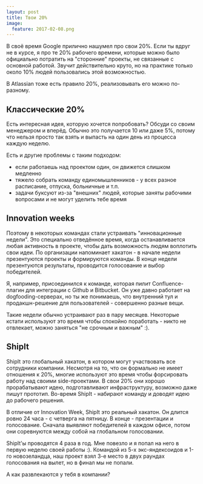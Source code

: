 ```yaml
---
layout: post
title: Твои 20%
image:
  feature: 2017-02-08.png
---
```

 
В своё время Google прилично нашумел про свои 20%. Если ты вдруг не в курсе, я про те 20% рабочего времени, которые можно было
официально потратить на "сторонние" проекты, не связанные с основной работой. Звучит действительно круто, но
на практике только около 10% людей пользовались этой возможностью.

В Atlassian тоже есть правило 20%, реализовывать его можно по-разному.

Классические 20%
----------------

Есть интересная идея, которую хочется попробовать? Обсуди со своим менеджером и вперёд.
Обычно это получается 10 или даже 5%, потому что нельзя просто так взять и выпасть на один день из процесса каждую неделю.

Есть и другие проблемы с таким подходом:

* если работаешь над проектом один, он движется слишком медленно
* тяжело собрать команду единомышленников - у всех разное расписание, отпуска, больничные и т.п. 
* задачи буксуют из-за "внешних" людей, которые заняты рабочими вопросами и не могут уделить тебе время

Innovation weeks
----------------

Поэтому в некоторых командах стали устраивать "инновационные недели". Это специально отведённое время, когда останавливается
любая активность в проекте, чтобы дать возможность людям воплотить свои идеи. По организации напоминает хакатон - в начале недели
презентуются проекты и формируются команды. В конце недели презентуются результаты, проводится голосование и выбор победителей.

Я, например, присоединился к команде, которая пилит Confluence-плагин для интеграции с Github и Bitbucket. Он уже давно
работает на dogfooding-серверах, но ты же понимаешь, что внутренний тул и продакшн-решение для пользователей - совершенно разные вещи.

Такие недели обычно устраивают раз в пару месяцев. Некоторые кстати используют это время чтобы спокойно поработать - никто не отвлекает,
 можно заняться "не срочным и важным" :).

ShipIt
------

ShipIt это глобальный хакатон, в котором могут участвовать все сотрудники компании. Несмотря на то, что он формально не имеет
отношения к 20%, многие используют это время чтобы форсировать работу над своими side-проектами. В свои 20% они
хорошо прорабатывают идею, подготавливают инфраструктуру, возможно даже пишут прототип. Во-время ShipIt - набирают команду
и доводят идею до рабочего решения.

В отличие от Innovation Week, ShipIt это реальный хакатон. Он длится ровно 24 часа - с четверга на пятницу. В конце - презентации
и голосование. Сначала выявляют победителей в каждом офисе, потом они соревнуются между собой на глобальном голосовании.

ShipIt'ы проводятся 4 раза в год. Мне повезло и я попал на него в первую неделю своей работы :). Командой из 5-х экс-яндексоидов
и 1-го новозеландца, наш проект взял 3-е место в двух раундах голосования на вылет, но в финал мы не попали.

А как развлекаются у тебя в компании?
